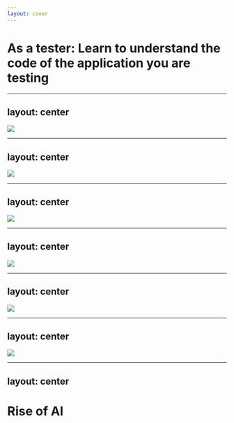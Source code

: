 ```yaml
---
layout: cover
---
```


# **As a tester: Learn to understand the code of the application you are testing**

<!--
- it’s pretty obvious, that developers understand the code they are writing
- the big question is - should testers understand it as well?
- my answer is yes
- obviously, there’s no need for testers to get to the level of your senior CTO
- my hot take: black box testing is no longer efficient for a tester
- there’s no need for you to be able to spot an error in code - that would make you a better developer, not better tester
- the technical knowledge that has the potential to make you a better tester is more about knowing what are the building blocks of your app
-->

---
layout: center
---

<img src="/images/signup_failed.png" class="h-xs" />
<!--
- let’s say you have found an error on a login screen
- is this an error on the frontend? is it a backend error? once the developer fixes it, what are you going to focus on?
- with black box approach, you can run your 53 test cases after developer deploys a fix and spend couple of hours re-testing the whole login flow - even then you might find out, that the deploy was unsuccessful and you have been testing wrong version of the app
- once you get a better understanding of what’s going on in your app - you may find out that there was an error on the frontend and you had a typo in your API url - testing this can get much simpler
-->

---
layout: center
---

<img src="/images/shoe_failed.png" class="h-lg" />

<!--
- another example
    - take a look at this application - it throws an error - could not buy sneakers - this is an error a user sees and it is good enough for a customer report, but I believe as testers we should be able to go further
-->

---
layout: center
---

<img src="/images/shoe_devtools.png" class="h-lg" />

<!--
- a great place to start are browser devtools
    - replicating an error and noticing an error code from API will give you a better understanding on what caused this error
    - as a result - it makes you a better teammate to your developer colleague - you can now provide much better context, or you can now understand, that this is something you need to go to your backend developer and not a colleague from frontend

couple of examples:
-->

---
layout: center
---

<img src="/images/formula_1.png" class="h-lg" />

<!-- 
I am a big fan of Formula 1 - it’s a competition with fast cars and a world-class engineering. 
- it is no longer a sport for the best drivers in the world, but a sport for best engineering teams in the world. 
- these teams also have test engineers 
- they need to understand materials, manufacturing process, aerodynamics
- able to analyze data and performance
- the level of technical knowledge these engineers need to posses is astounding
-->

---
layout: center
---

<img src="/images/boeing.jpg" class="h-lg" />

<!--
- another example is aviation 
- A flight test engineers ensures that an airplane functions properly, before they are flown. 
- They are the ones that confirm that an aircraft is in working condition. 
- They check all the components and make sure they meet the performance standards
- as a side note - I’m sure you heard about troubles with Boeing company
- you might be interested that back in 2019, Boeing introduced a plan to elimintate 900 quality engineering positions in favor of automation
-->
---
layout: center
---

<img src="/images/boeing.jpg" class="h-lg" />

<!--
- and I’m pretty sure we’re going to be teaching our kids about how prioritizing production over quality is bad path to make
- but the point I’m trying to make here is that we should hold software testers to a same standard of technical knowledge
- and I’m aware that testers deal with business requirements and need to make sure that whatever we ship serves our customers. the analytical work still needs to be done - but it needs to be complemented with technical knowledge
- so between business and engineering - choose both
-->

---
layout: center
---

# Rise of AI

<!--
- and there’s one final reason why we should get more technical as testers. the rise of AI has put a lot of question marks into our future and people keep asking - will AI replace testers? will it replace developers?
    - in my opinion, it may happen to a certain extent - but there’s a catch - most of AI that’s being used is generative - based on code that’s already on the internet, based on good code and bad code, uncomplete documentations, hacky implementations
    - most of what AI can generate is a patchwork - and there’s a lot of space for humans to assess whether the generated code is good or bad - in other words, it meets quality criteria or not
    - this is the reason why I think testing as a practice isn’t going anywhere, but also that there’s a greater pressure than ever for testers to get a good technical understanding

- let’s turn our attention to developers now, because they have some stuff to learn from testers too. mostly, when it comes to test automation and code stability
-->
